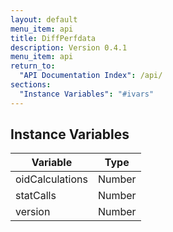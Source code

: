 ```yaml
---
layout: default
menu_item: api
title: DiffPerfdata
description: Version 0.4.1
menu_item: api
return_to:
  "API Documentation Index": /api/
sections:
  "Instance Variables": "#ivars"
---
```


## <a name="ivars"></a>Instance Variables

| Variable | Type |
| --- | --- |
| <a name="oidCalculations"></a>oidCalculations | Number |
| <a name="statCalls"></a>statCalls | Number |
| <a name="version"></a>version | Number |

